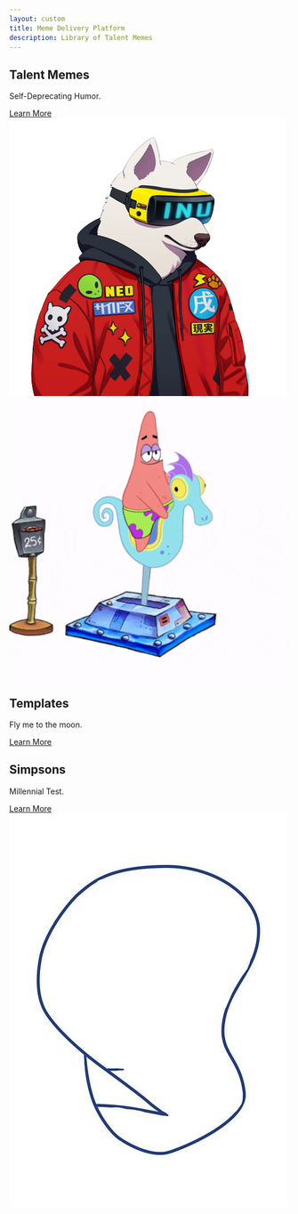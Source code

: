 ```yaml
---
layout: custom
title: Meme Delivery Platform
description: Library of Talent Memes
---
```


<section class="image-text-section">
  <div class="container">
    <div class="text-container">
      <h2>Talent Memes</h2>
      <p>
        Self-Deprecating Humor.
      </p>
      <a href="pages/talent" class="cta-button">Learn More</a>
    </div>
    <div class="image-container">
      <img src="assets/images/cyberpunk-dog.png" alt="Descriptive Alt Text">
    </div>  
  </div>
</section>

<section class="image-text-section">
  <div class="container">
    <!-- Image Section -->
    <div class="image-container">
      <img src="assets/images/patrick-seahorse.gif" alt="Descriptive Alt Text">
    </div>
    <!-- Text Section -->
    <div class="text-container">
      <h2>Templates</h2>
      <p>
        Fly me to the moon.
      </p>
      <a href="pages/talent" class="cta-button">Learn More</a>
    </div>
  </div>
</section>

<section class="image-text-section">
  <div class="container">
     <div class="text-container">
      <h2>Simpsons</h2>
      <p>
        Millennial Test.
      </p>
      <a href="pages/simpsons" class="cta-button">Learn More</a>
    </div>
    <div class="image-container">
      <img src="assets/images/simpsons-dignity.png" alt="Descriptive Alt Text">
    </div>   
  </div>
</section>

